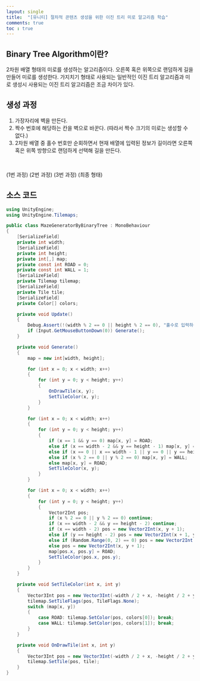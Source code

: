 ```yaml
---
layout: single
title:  "[유니티] 절차적 콘텐츠 생성을 위한 이진 트리 미로 알고리즘 학습"
comments: true
toc : true
---
```


## Binary Tree Algorithm이란?

2차원 배열 형태의 미로를 생성하는 알고리즘이다. 오른쪽 혹은 위쪽으로 랜덤하게 길을 만들어 미로를 생성한다. 가지치기 형태로 사용되는 일반적인 이진 트리 알고리즘과 미로 생성시 사용되는 이진 트리 알고리즘은 조금 차이가 있다.

 

## 생성 과정

1. 가장자리에 벽을 만든다.
2. 짝수 번호에 해당하는 칸을 벽으로 바꾼다. (따라서 짝수 크기의 미로는 생성할 수 없다.)
3. 2차원 배열 중 홀수 번호만 순회하면서 현재 배열에 입력된 정보가 길이라면 오른쪽 혹은 위쪽 방향으로 랜덤하게 선택해 길을 만든다.

​                                        

(1번 과정)             (2번 과정)             (3번 과정)             (최종 형태)      

 

## 소스 코드

```c#
using UnityEngine;
using UnityEngine.Tilemaps;

public class MazeGeneratorByBinaryTree : MonoBehaviour
{
    [SerializeField]
    private int width;
    [SerializeField]
    private int height;
    private int[,] map;
    private const int ROAD = 0;
    private const int WALL = 1;
    [SerializeField]
    private Tilemap tilemap;
    [SerializeField]
    private Tile tile;
    [SerializeField]
    private Color[] colors;

    private void Update()
    {
        Debug.Assert(!(width % 2 == 0 || height % 2 == 0), "홀수로 입력하십시오.");
        if (Input.GetMouseButtonDown(0)) Generate();
    }

    private void Generate()
    {
        map = new int[width, height];

        for (int x = 0; x < width; x++)
        {
            for (int y = 0; y < height; y++)
            {
                OnDrawTile(x, y);
                SetTileColor(x, y);
            }
        }

        for (int x = 0; x < width; x++)
        {
            for (int y = 0; y < height; y++)
            {
                if (x == 1 && y == 0) map[x, y] = ROAD;
                else if (x == width - 2 && y == height - 1) map[x, y] = ROAD;
                else if (x == 0 || x == width - 1 || y == 0 || y == height - 1) map[x, y] = WALL;
                else if (x % 2 == 0 || y % 2 == 0) map[x, y] = WALL;
                else map[x, y] = ROAD;
                SetTileColor(x, y);
            }
        }

        for (int x = 0; x < width; x++)
        {
            for (int y = 0; y < height; y++)
            {
                Vector2Int pos;
                if (x % 2 == 0 || y % 2 == 0) continue;
                if (x == width - 2 && y == height - 2) continue;
                if (x == width - 2) pos = new Vector2Int(x, y + 1);
                else if (y == height - 2) pos = new Vector2Int(x + 1, y);
                else if (Random.Range(0, 2) == 0) pos = new Vector2Int(x + 1, y);
                else pos = new Vector2Int(x, y + 1);
                map[pos.x, pos.y] = ROAD;
                SetTileColor(pos.x, pos.y);
            }
        }
    }

    private void SetTileColor(int x, int y)
    {
        Vector3Int pos = new Vector3Int(-width / 2 + x, -height / 2 + y, 0);
        tilemap.SetTileFlags(pos, TileFlags.None);
        switch (map[x, y])
        {
            case ROAD: tilemap.SetColor(pos, colors[0]); break;
            case WALL: tilemap.SetColor(pos, colors[1]); break;
        }
    }

    private void OnDrawTile(int x, int y)
    {
        Vector3Int pos = new Vector3Int(-width / 2 + x, -height / 2 + y, 0);
        tilemap.SetTile(pos, tile);
    }
}
```